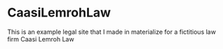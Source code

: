 # CaasiLemrohLaw
This is an example legal site that I made in materialize for a fictitious law firm Caasi Lemroh Law
